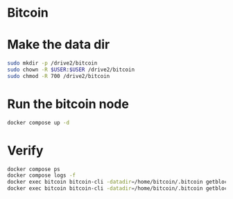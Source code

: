 # Bitcoin

# Make the data dir

```bash
sudo mkdir -p /drive2/bitcoin
sudo chown -R $USER:$USER /drive2/bitcoin
sudo chmod -R 700 /drive2/bitcoin
```

# Run the bitcoin node

```bash
docker compose up -d
```

# Verify

```bash
docker compose ps
docker compose logs -f
docker exec bitcoin bitcoin-cli -datadir=/home/bitcoin/.bitcoin getblockchaininfo
docker exec bitcoin bitcoin-cli -datadir=/home/bitcoin/.bitcoin getblockcount
```
